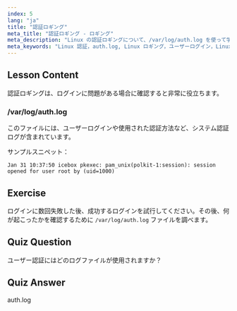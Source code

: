 ```yaml
---
index: 5
lang: "ja"
title: "認証ロギング"
meta_title: "認証ロギング - ロギング"
meta_description: "Linux の認証ロギングについて、/var/log/auth.log を使って学びましょう。この重要なガイドで、ユーザーログインを理解し、アクセス問題をトラブルシューティングしましょう。"
meta_keywords: "Linux 認証，auth.log, Linux ロギング，ユーザーログイン，Linux セキュリティ，初心者，チュートリアル，ガイド"
---
```


## Lesson Content

認証ロギングは、ログインに問題がある場合に確認すると非常に役立ちます。

### /var/log/auth.log

このファイルには、ユーザーログインや使用された認証方法など、システム認証ログが含まれています。

サンプルスニペット：

```plaintext
Jan 31 10:37:50 icebox pkexec: pam_unix(polkit-1:session): session opened for user root by (uid=1000)
```

## Exercise

ログインに数回失敗した後、成功するログインを試行してください。その後、何が起こったかを確認するために `/var/log/auth.log` ファイルを調べます。

## Quiz Question

ユーザー認証にはどのログファイルが使用されますか？

## Quiz Answer

auth.log
